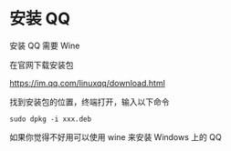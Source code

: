 # 安装 QQ

安装 QQ 需要 Wine

在官网下载安装包

https://im.qq.com/linuxqq/download.html

找到安装包的位置，终端打开，输入以下命令

```shell
sudo dpkg -i xxx.deb
```

如果你觉得不好用可以使用 wine 来安装 Windows 上的 QQ

